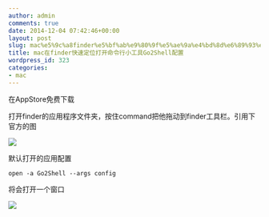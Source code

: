 ```yaml
---
author: admin
comments: true
date: 2014-12-04 07:42:46+00:00
layout: post
slug: mac%e5%9c%a8finder%e5%bf%ab%e9%80%9f%e5%ae%9a%e4%bd%8d%e6%89%93%e5%bc%80%e5%91%bd%e4%bb%a4%e8%a1%8c%e5%b0%8f%e5%b7%a5%e5%85%b7go2shell%e9%85%8d%e7%bd%ae
title: mac在finder快速定位打开命令行小工具Go2Shell配置
wordpress_id: 323
categories:
- mac
---
```


在AppStore免费下载

打开finder的应用程序文件夹，按住command把他拖动到finder工具栏。引用下官方的图

![](http://zipzapmac.com/system/datas/293/original/go2shell-screen1.jpg?1354260285)

默认打开的应用配置

    
    open -a Go2Shell --args config


将会打开一个窗口

![](http://zipzapmac.com/system/datas/295/original/go2shell-screen3.jpg?1354260285)
